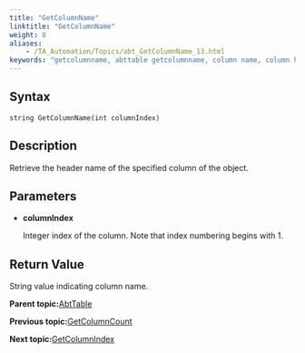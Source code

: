 ```yaml
--- 
title: "GetColumnName"
linktitle: "GetColumnName"
weight: 8
aliases: 
    - /TA_Automation/Topics/abt_GetColumnName_13.html
keywords: "getcolumnname, abttable getcolumnname, column name, column header, get column name at given index"
---
```


## Syntax

`string GetColumnName(int columnIndex)`

## Description

Retrieve the header name of the specified column of the object.

## Parameters

-   **columnIndex**

    Integer index of the column. Note that index numbering begins with 1.


## Return Value

String value indicating column name.

**Parent topic:**[AbtTable](/TA_Automation/Topics/abt_AbtTable.html)

**Previous topic:**[GetColumnCount](/TA_Automation/Topics/abt_GetColumnCount_13.html)

**Next topic:**[GetColumnIndex](/TA_Automation/Topics/abt_GetColumnIndex.html)

